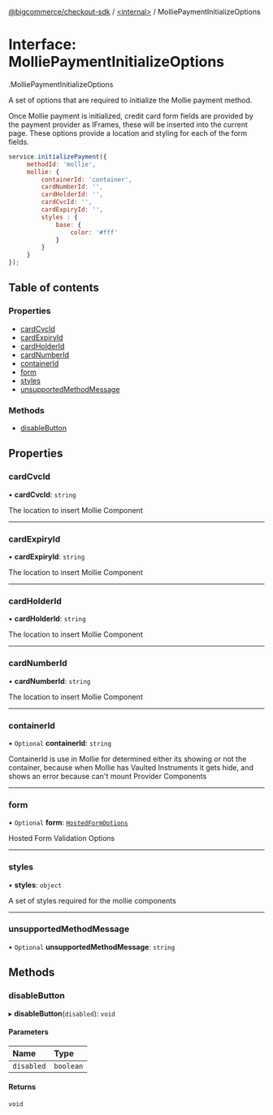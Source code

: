 [@bigcommerce/checkout-sdk](../README.md) / [<internal\>](../modules/internal_.md) / MolliePaymentInitializeOptions

# Interface: MolliePaymentInitializeOptions

[<internal>](../modules/internal_.md).MolliePaymentInitializeOptions

A set of options that are required to initialize the Mollie payment method.

Once Mollie payment is initialized, credit card form fields are provided by the
payment provider as IFrames, these will be inserted into the current page. These
options provide a location and styling for each of the form fields.

```js
service.initializePayment({
     methodId: 'mollie',
     mollie: {
         containerId: 'container',
         cardNumberId: '',
         cardHolderId: '',
         cardCvcId: '',
         cardExpiryId: '',
         styles : {
             base: {
                 color: '#fff'
             }
         }
     }
});
```

## Table of contents

### Properties

- [cardCvcId](internal_.MolliePaymentInitializeOptions.md#cardcvcid)
- [cardExpiryId](internal_.MolliePaymentInitializeOptions.md#cardexpiryid)
- [cardHolderId](internal_.MolliePaymentInitializeOptions.md#cardholderid)
- [cardNumberId](internal_.MolliePaymentInitializeOptions.md#cardnumberid)
- [containerId](internal_.MolliePaymentInitializeOptions.md#containerid)
- [form](internal_.MolliePaymentInitializeOptions.md#form)
- [styles](internal_.MolliePaymentInitializeOptions.md#styles)
- [unsupportedMethodMessage](internal_.MolliePaymentInitializeOptions.md#unsupportedmethodmessage)

### Methods

- [disableButton](internal_.MolliePaymentInitializeOptions.md#disablebutton)

## Properties

### cardCvcId

• **cardCvcId**: `string`

The location to insert Mollie Component

___

### cardExpiryId

• **cardExpiryId**: `string`

The location to insert Mollie Component

___

### cardHolderId

• **cardHolderId**: `string`

The location to insert Mollie Component

___

### cardNumberId

• **cardNumberId**: `string`

The location to insert Mollie Component

___

### containerId

• `Optional` **containerId**: `string`

ContainerId is use in Mollie for determined either its showing or not the
container, because when Mollie has Vaulted Instruments it gets hide,
and shows an error because can't mount Provider Components

___

### form

• `Optional` **form**: [`HostedFormOptions`](internal_.HostedFormOptions.md)

Hosted Form Validation Options

___

### styles

• **styles**: `object`

A set of styles required for the mollie components

___

### unsupportedMethodMessage

• `Optional` **unsupportedMethodMessage**: `string`

## Methods

### disableButton

▸ **disableButton**(`disabled`): `void`

#### Parameters

| Name | Type |
| :------ | :------ |
| `disabled` | `boolean` |

#### Returns

`void`
